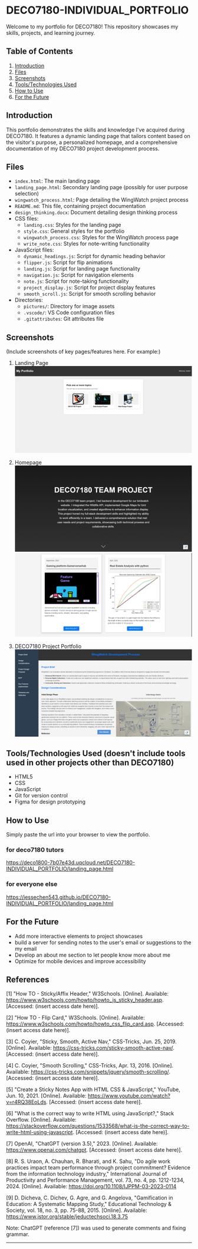# DECO7180-INDIVIDUAL_PORTFOLIO

Welcome to my portfolio for DECO7180! This repository showcases my skills, projects, and learning journey.

## Table of Contents

1. [Introduction](#introduction)
2. [Files](#files)
3. [Screenshots](#screenshots)
4. [Tools/Technologies Used](#toolstechnologies-used)
5. [How to Use](#how-to-use)
6. [For the Future](#for-the-future)

## Introduction

This portfolio demonstrates the skills and knowledge I've acquired during DECO7180. It features a dynamic landing page that tailors content based on the visitor's purpose, a personalized homepage, and a comprehensive documentation of my DECO7180 project development process.

## Files

- `index.html`: The main landing page
- `landing_page.html`: Secondary landing page (possibly for user purpose selection)
- `wingwatch_process.html`: Page detailing the WingWatch project process
- `README.md`: This file, containing project documentation
- `design_thinking.docx`: Document detailing design thinking process
- CSS files:
  - `landing.css`: Styles for the landing page
  - `style.css`: General styles for the portfolio
  - `wingwatch_process.css`: Styles for the WingWatch process page
  - `write_note.css`: Styles for note-writing functionality
- JavaScript files:
  - `dynamic_headings.js`: Script for dynamic heading behavior
  - `flipper.js`: Script for flip animations
  - `landing.js`: Script for landing page functionality
  - `navigation.js`: Script for navigation elements
  - `note.js`: Script for note-taking functionality
  - `project_display.js`: Script for project display features
  - `smooth_scroll.js`: Script for smooth scrolling behavior
- Directories:
  - `pictures/`: Directory for image assets
  - `.vscode/`: VS Code configuration files
  - `.gitattributes`: Git attributes file

## Screenshots

(Include screenshots of key pages/features here. For example:)

1. Landing Page
   ![Landing Page](pictures/landing_page.png)

2. Homepage
   ![Homepage](pictures/homepage.png)
   ![Homepage2](pictures/homepage2.png)

3. DECO7180 Project Portfolio
   ![DECO7180 Project](pictures/wingwatch_process.png)

## Tools/Technologies Used (doesn't include tools used in other projects other than DECO7180)
- HTML5
- CSS
- JavaScript
- Git for version control
- Figma for design prototyping

## How to Use
Simply paste the url into your browser to view the portfolio.
### for deco7180 tutors
https://deco1800-7b07e43d.uqcloud.net/DECO7180-INDIVIDUAL_PORTFOLIO/landing_page.html
### for everyone else 
https://jessechen543.github.io/DECO7180-INDIVIDUAL_PORTFOLIO/landing_page.html

## For the Future
- Add more interactive elements to project showcases
- build a server for sending notes to the user's email or suggestions to the my email
- Develop an about me section to let people know more about me
- Optimize for mobile devices and improve accessibility

## References

[1] "How TO - Sticky/Affix Header," W3Schools. [Online]. Available: https://www.w3schools.com/howto/howto_js_sticky_header.asp. [Accessed: (insert access date here)].

[2] "How TO - Flip Card," W3Schools. [Online]. Available: https://www.w3schools.com/howto/howto_css_flip_card.asp. [Accessed: (insert access date here)].

[3] C. Coyier, "Sticky, Smooth, Active Nav," CSS-Tricks, Jun. 25, 2019. [Online]. Available: https://css-tricks.com/sticky-smooth-active-nav/. [Accessed: (insert access date here)].

[4] C. Coyier, "Smooth Scrolling," CSS-Tricks, Apr. 13, 2016. [Online]. Available: https://css-tricks.com/snippets/jquery/smooth-scrolling/. [Accessed: (insert access date here)].

[5] "Create a Sticky Notes App with HTML CSS & JavaScript," YouTube, Jun. 10, 2021. [Online]. Available: https://www.youtube.com/watch?v=r4RQ38EoLds. [Accessed: (insert access date here)].

[6] "What is the correct way to write HTML using JavaScript?," Stack Overflow. [Online]. Available: https://stackoverflow.com/questions/1533568/what-is-the-correct-way-to-write-html-using-javascript. [Accessed: (insert access date here)].

[7] OpenAI, "ChatGPT (version 3.5)," 2023. [Online]. Available: https://www.openai.com/chatgpt. [Accessed: (insert access date here)].

[8] R. S. Uraon, A. Chauhan, R. Bharati, and K. Sahu, "Do agile work practices impact team performance through project commitment? Evidence from the information technology industry," International Journal of Productivity and Performance Management, vol. 73, no. 4, pp. 1212-1234, 2024. [Online]. Available: https://doi.org/10.1108/IJPPM-03-2023-0114

[9] D. Dicheva, C. Dichev, G. Agre, and G. Angelova, "Gamification in Education: A Systematic Mapping Study," Educational Technology & Society, vol. 18, no. 3, pp. 75-88, 2015. [Online]. Available: https://www.jstor.org/stable/jeductechsoci.18.3.75

Note: ChatGPT (reference [7]) was used to generate comments and fixing grammar.

---
